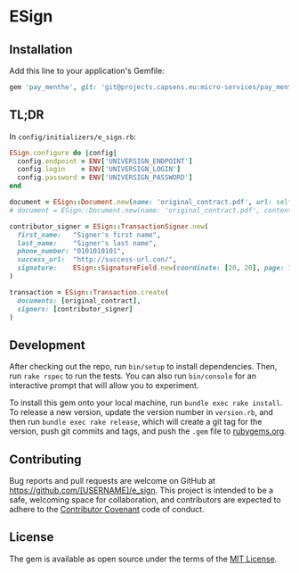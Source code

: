 # ESign

## Installation

Add this line to your application's Gemfile:

```ruby
gem 'pay_menthe', git: 'git@projects.capsens.eu:micro-services/pay_menthe.git'
```

## TL;DR


In `config/initializers/e_sign.rb`:

```ruby
ESign.configure do |config|
  config.endpoint = ENV['UNIVERSIGN_ENDPOINT']
  config.login    = ENV['UNIVERSIGN_LOGIN']
  config.password = ENV['UNIVERSIGN_PASSWORD']
end
```


```ruby
document = ESign::Document.new(name: 'original_contract.pdf', url: self.original_contract.url)
# document = ESign::Document.new(name: 'original_contract.pdf', content: File.open('path/to/file').read)

contributor_signer = ESign::TransactionSigner.new(
  first_name:   "Signer's first name",
  last_name:    "Signer's last name",
  phone_number: "0101010101",
  success_url:  "http://success-url.con/",
  signature:    ESign::SignatureField.new(coordinate: [20, 20], page: 1)
)

transaction = ESign::Transaction.create(
  documents: [original_contract],
  signers: [contributor_signer]
)
```

## Development

After checking out the repo, run `bin/setup` to install dependencies. Then, run `rake rspec` to run the tests. You can also run `bin/console` for an interactive prompt that will allow you to experiment.

To install this gem onto your local machine, run `bundle exec rake install`. To release a new version, update the version number in `version.rb`, and then run `bundle exec rake release`, which will create a git tag for the version, push git commits and tags, and push the `.gem` file to [rubygems.org](https://rubygems.org).

## Contributing

Bug reports and pull requests are welcome on GitHub at https://github.com/[USERNAME]/e_sign. This project is intended to be a safe, welcoming space for collaboration, and contributors are expected to adhere to the [Contributor Covenant](contributor-covenant.org) code of conduct.


## License

The gem is available as open source under the terms of the [MIT License](http://opensource.org/licenses/MIT).

